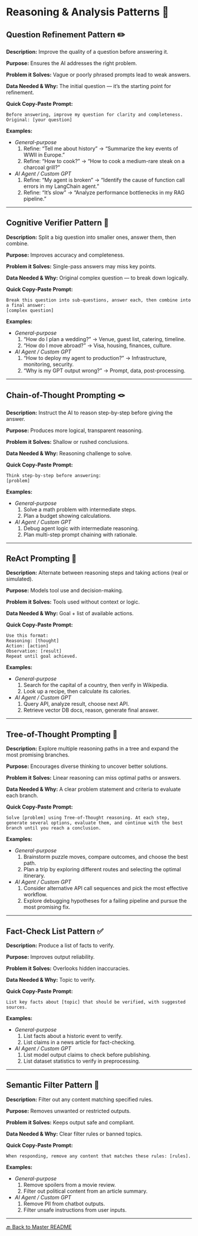 # Reasoning & Analysis Patterns 🧠

## Question Refinement Pattern ✏️
**Description:** Improve the quality of a question before answering it.

**Purpose:** Ensures the AI addresses the right problem.

**Problem it Solves:** Vague or poorly phrased prompts lead to weak answers.

**Data Needed & Why:** The initial question — it’s the starting point for refinement.

**Quick Copy-Paste Prompt:**
```
Before answering, improve my question for clarity and completeness.
Original: [your question]
```
**Examples:**
- *General-purpose*  
  1. Refine: “Tell me about history” → “Summarize the key events of WWII in Europe.”  
  2. Refine: “How to cook?” → “How to cook a medium-rare steak on a charcoal grill?”
- *AI Agent / Custom GPT*  
  1. Refine: “My agent is broken” → “Identify the cause of function call errors in my LangChain agent.”  
  2. Refine: “It’s slow” → “Analyze performance bottlenecks in my RAG pipeline.”

---

## Cognitive Verifier Pattern 🧮
**Description:** Split a big question into smaller ones, answer them, then combine.

**Purpose:** Improves accuracy and completeness.

**Problem it Solves:** Single-pass answers may miss key points.

**Data Needed & Why:** Original complex question — to break down logically.

**Quick Copy-Paste Prompt:**
```
Break this question into sub-questions, answer each, then combine into a final answer:
[complex question]
```
**Examples:**
- *General-purpose*  
  1. “How do I plan a wedding?” → Venue, guest list, catering, timeline.  
  2. “How do I move abroad?” → Visa, housing, finances, culture.
- *AI Agent / Custom GPT*  
  1. “How to deploy my agent to production?” → Infrastructure, monitoring, security.  
  2. “Why is my GPT output wrong?” → Prompt, data, post-processing.

---

## Chain-of-Thought Prompting 🪢
**Description:** Instruct the AI to reason step-by-step before giving the answer.

**Purpose:** Produces more logical, transparent reasoning.

**Problem it Solves:** Shallow or rushed conclusions.

**Data Needed & Why:** Reasoning challenge to solve.

**Quick Copy-Paste Prompt:**
```
Think step-by-step before answering:
[problem]
```
**Examples:**
- *General-purpose*  
  1. Solve a math problem with intermediate steps.  
  2. Plan a budget showing calculations.
- *AI Agent / Custom GPT*  
  1. Debug agent logic with intermediate reasoning.  
  2. Plan multi-step prompt chaining with rationale.

---

## ReAct Prompting 🤖
**Description:** Alternate between reasoning steps and taking actions (real or simulated).

**Purpose:** Models tool use and decision-making.

**Problem it Solves:** Tools used without context or logic.

**Data Needed & Why:** Goal + list of available actions.

**Quick Copy-Paste Prompt:**
```
Use this format:
Reasoning: [thought]
Action: [action]
Observation: [result]
Repeat until goal achieved.
```
**Examples:**
- *General-purpose*  
  1. Search for the capital of a country, then verify in Wikipedia.  
  2. Look up a recipe, then calculate its calories.
- *AI Agent / Custom GPT*  
  1. Query API, analyze result, choose next API.  
  2. Retrieve vector DB docs, reason, generate final answer.

---

## Tree-of-Thought Prompting 🌳
**Description:** Explore multiple reasoning paths in a tree and expand the most promising branches. 

**Purpose:** Encourages diverse thinking to uncover better solutions.

**Problem it Solves:** Linear reasoning can miss optimal paths or answers.

**Data Needed & Why:** A clear problem statement and criteria to evaluate each branch.

**Quick Copy-Paste Prompt:**
```
Solve [problem] using Tree-of-Thought reasoning. At each step, generate several options, evaluate them, and continue with the best branch until you reach a conclusion.
```
**Examples:**
- *General-purpose*
  1. Brainstorm puzzle moves, compare outcomes, and choose the best path.
  2. Plan a trip by exploring different routes and selecting the optimal itinerary.
- *AI Agent / Custom GPT*
  1. Consider alternative API call sequences and pick the most effective workflow.
  2. Explore debugging hypotheses for a failing pipeline and pursue the most promising fix.

---

## Fact-Check List Pattern ✅
**Description:** Produce a list of facts to verify.

**Purpose:** Improves output reliability.

**Problem it Solves:** Overlooks hidden inaccuracies.

**Data Needed & Why:** Topic to verify.

**Quick Copy-Paste Prompt:**
```
List key facts about [topic] that should be verified, with suggested sources.
```
**Examples:**
- *General-purpose*  
  1. List facts about a historic event to verify.  
  2. List claims in a news article for fact-checking.
- *AI Agent / Custom GPT*  
  1. List model output claims to check before publishing.  
  2. List dataset statistics to verify in preprocessing.

---

## Semantic Filter Pattern 🚫
**Description:** Filter out any content matching specified rules.

**Purpose:** Removes unwanted or restricted outputs.

**Problem it Solves:** Keeps output safe and compliant.

**Data Needed & Why:** Clear filter rules or banned topics.

**Quick Copy-Paste Prompt:**
```
When responding, remove any content that matches these rules: [rules].
```
**Examples:**
- *General-purpose*  
  1. Remove spoilers from a movie review.  
  2. Filter out political content from an article summary.
- *AI Agent / Custom GPT*  
  1. Remove PII from chatbot outputs.  
  2. Filter unsafe instructions from user inputs.

---

[🔙 Back to Master README](./README.md)
